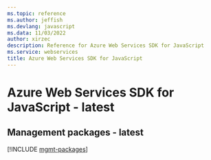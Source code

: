 ```yaml
---
ms.topic: reference
ms.author: jeffish
ms.devlang: javascript
ms.data: 11/03/2022
author: xirzec
description: Reference for Azure Web Services SDK for JavaScript
ms.service: webservices
title: Azure Web Services SDK for JavaScript
---
```

# Azure Web Services SDK for JavaScript - latest

## Management packages - latest
[!INCLUDE [mgmt-packages](web-services-mgmt-index.md)]